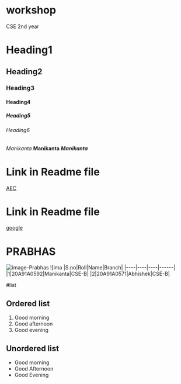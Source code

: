 # workshop
CSE 2nd year
# Heading1
## Heading2
### Heading3
#### Heading4
##### Heading5
###### Heading6
*Manikanta*
**Manikanta**
***Manikanta***
# Link in Readme file
[AEC](https://www.aec.edu.in/)
# Link in Readme file
[google](https://www.google.co.in/)
# PRABHAS
![image-Prabhas](https://www.filmibeat.com/wimg/desktop/2019/10/prabhas_23.jpg)
![ima
|S.no|Roll|Name|Branch|
|----|----|----|------|
|1|20A91A0592|Manikanta|CSE-B|
|2|20A91A0571|Abhishek|CSE-B|

#list
## Ordered list
1. Good morning
2. Good afternoon
3. Good evening
## Unordered list
- Good morning
- Good Afternoon
- Good Evening
